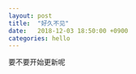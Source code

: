 ```yaml
---
layout: post
title:  "好久不见"
date:   2018-12-03 18:50:00 +0900
categories: hello
---
```


要不要开始更新呢



